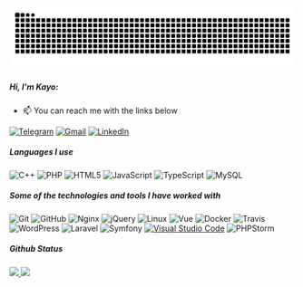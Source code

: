 ![Snake animation](https://github.com/kayobruno/kayobruno/blob/output/github-contribution-grid-snake.svg)

##### Hi, I'm Kayo:

- :mailbox: You can reach me with the links below

[![Telegram](https://img.shields.io/badge/-TELEGRAM-2CA5E0?style=for-the-badge&logo=telegram&logoColor=white)](https://t.me/kayobruno)
[![Gmail](https://img.shields.io/badge/-GMAIL-D14836?style=for-the-badge&logo=gmail&logoColor=white)](mailto:kayodw@gmail.com)
[![LinkedIn](https://img.shields.io/badge/-LINKEDIN-0077B5?style=for-the-badge&logo=linkedin&logoColor=white)](https://www.linkedin.com/in/kayo-bruno/)

##### Languages I use

![C++](https://img.shields.io/badge/-C++-000000?style=flat&logo=c%2B%2B)
![PHP](https://img.shields.io/badge/-PHP-000000?style=flat&logo=php)
![HTML5](https://img.shields.io/badge/-HTML5-000000?style=flat&logo=html5)
![JavaScript](https://img.shields.io/badge/-JavaScript-000000?style=flat&logo=javascript)
![TypeScript](https://img.shields.io/badge/-TypeScript-000000?style=flat&logo=typescript)
![MySQL](https://img.shields.io/badge/-MYSQL-000000?style=flat&logo=mysql)

##### Some of the technologies and tools I have worked with

![Git](https://img.shields.io/badge/-Git-222222?style=flat&logo=git&logoColor=F05032)
![GitHub](https://img.shields.io/badge/-GitHub-222222?style=flat&logo=github&logoColor=181717)
![Nginx](https://img.shields.io/badge/-Nginx-222222?style=flat&logo=Nginx&logoColor=white&logoColor=0052CC)
![jQuery](https://img.shields.io/badge/-jQuery-222222?style=flat&logo=jQuery&logoColor=0769AD)
![Linux](https://img.shields.io/badge/-Linux-222222?style=flat&logo=linux&logoColor=FCC624)
![Vue](https://img.shields.io/badge/-Vue-222222?style=flat&logo=VueJS&logoColor=61DAFB)
![Docker](https://img.shields.io/badge/-Docker-222222?style=flat&logo=Docker&logoColor=1575F9)
![Travis](https://img.shields.io/badge/-Travis-222222?style=flat&logo=Travis&logoColor=1575F9)
![WordPress](https://img.shields.io/badge/-WordPress-222222?style=flat&logo=WordPress&logoColor=1575F9)
![Laravel](https://img.shields.io/badge/-Laravel-222222?style=flat&logo=Laravel&logoColor=red)
![Symfony](https://img.shields.io/badge/-Symfony-222222?style=flat&logo=Symfony)
[![Visual Studio Code](https://img.shields.io/badge/-VSCode-444444?style=flat&logo=visual-studio-code&logoColor=007ACC)](https://github.com/microsoft/vscode)
![PHPStorm](https://img.shields.io/badge/-PHPStorm-222222?style=flat&logo=PHPStorm&logoColor=purple)

##### Github Status
 <div>
  <a href="https://github.com/rafaballerini">
  <img height="180em" src="https://github-readme-stats.vercel.app/api?username=kayobruno&show_icons=true&theme=dracula&include_all_commits=true&count_private=true"/>
  <img height="180em" src="https://github-readme-stats.vercel.app/api/top-langs/?username=kayobruno&layout=compact&langs_count=7&theme=dracula"/>
</div>
